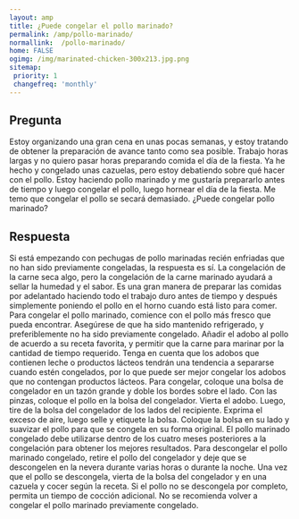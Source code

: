 ```yaml
---
layout: amp
title: ¿Puede congelar el pollo marinado?  
permalink: /amp/pollo-marinado/
normallink:  /pollo-marinado/
home: FALSE
ogimg: /img/marinated-chicken-300x213.jpg.png
sitemap:
 priority: 1
 changefreq: 'monthly'
---
```




## Pregunta

Estoy organizando una gran cena en unas pocas semanas, y estoy tratando de obtener la preparación de avance tanto como sea posible. Trabajo horas largas y no quiero pasar horas preparando comida el día de la fiesta. Ya he hecho y congelado unas cazuelas, pero estoy debatiendo sobre qué hacer con el pollo. Estoy haciendo pollo marinado y me gustaría prepararlo antes de tiempo y luego congelar el pollo, luego hornear el día de la fiesta. Me temo que congelar el pollo se secará demasiado. ¿Puede congelar pollo marinado?


<amp-img src="https://sepuedecongelar.com/img/marinated-chicken-300x213.jpg" alt="¿Puede congelar el pollo marinado?" height="400" width="800"></amp-img>


## Respuesta

Si está empezando con pechugas de pollo marinadas recién enfriadas que no han sido previamente congeladas, la respuesta es sí. La congelación de la carne seca algo, pero la congelación de la carne marinado ayudará a sellar la humedad y el sabor. Es una gran manera de preparar las comidas por adelantado haciendo todo el trabajo duro antes de tiempo y después simplemente poniendo el pollo en el horno cuando está listo para comer.
Para congelar el pollo marinado, comience con el pollo más fresco que pueda encontrar. Asegúrese de que ha sido mantenido refrigerado, y preferiblemente no ha sido previamente congelado. Añadir el adobo al pollo de acuerdo a su receta favorita, y permitir que la carne para marinar por la cantidad de tiempo requerido. Tenga en cuenta que los adobos que contienen leche o productos lácteos tendrán una tendencia a separarse cuando estén congelados, por lo que puede ser mejor congelar los adobos que no contengan productos lácteos.
Para congelar, coloque una bolsa de congelador en un tazón grande y doble los bordes sobre el lado. Con las pinzas, coloque el pollo en la bolsa del congelador. Vierta el adobo. Luego, tire de la bolsa del congelador de los lados del recipiente. Exprima el exceso de aire, luego selle y etiquete la bolsa. Coloque la bolsa en su lado y suavizar el pollo para que se congela en su forma original. El pollo marinado congelado debe utilizarse dentro de los cuatro meses posteriores a la congelación para obtener los mejores resultados.
Para descongelar el pollo marinado congelado, retire el pollo del congelador y deje que se descongelen en la nevera durante varias horas o durante la noche. Una vez que el pollo se descongela, vierta de la bolsa del congelador y en una cazuela y cocer según la receta. Si el pollo no se descongela por completo, permita un tiempo de cocción adicional. No se recomienda volver a congelar el pollo marinado previamente congelado.